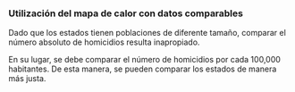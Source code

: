 ### Utilización del mapa de calor con datos comparables

Dado que los estados tienen poblaciones de diferente tamaño, comparar el número absoluto de homicidios resulta inapropiado. 

En su lugar, se debe comparar el número de homicidios por cada 100,000 habitantes. De esta manera, se pueden comparar los estados de manera más justa.